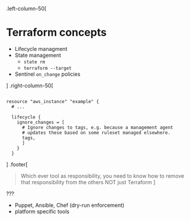 .left-column-50[

# Terraform concepts

* Lifecycle managment
* State management
  * `state rm`
  * `terraform --target`
* Sentinel `on_change` policies

]
.right-column-50[

```hcl

resource "aws_instance" "example" {
  # ...

  lifecycle {
    ignore_changes = [
      # Ignore changes to tags, e.g. because a management agent
      # updates these based on some ruleset managed elsewhere.
      tags,
      ]
    }
  }

```

]
.footer[
> Which ever tool as responsibility, you need to know how to remove that responsibility from the others NOT just Terraform
]

???

* Puppet, Ansible, Chef (dry-run enforcement)
* platform specific tools
